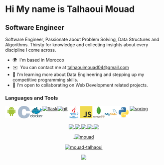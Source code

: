 Hi My name is Talhaoui Mouad
==============================               
Software Engineer 
---------------------

Software Engineer, Passionate about Problem Solving, Data Structures and Algorithms. Thirsty for knowledge and collecting insights about every discipline I come across.



* 🌍  I'm based in Morocco
* ✉️  You can contact me at [talhaouimouad04@gmail.com](mailto:talhaouimouad04@gmail.com)
* 🧠  I'm learning more about Data Engineering and stepping up my competitive programming skills.
* 🤝  I'm open to collaborating on Web Development related projects.
<!-- <img src ="https://github.com/mouad-talhaoui/mouad-talhaoui/blob/master/the_last_dinner_software.jfif">  -->
      
<h3 align="left">Languages and Tools</h3>
 <p align="left" style="display:flex;justify-content:between;"> <a href="https://developer.android.com" target="_blank" rel="noreferrer"> <img src="https://raw.githubusercontent.com/devicons/devicon/master/icons/android/android-original-wordmark.svg" alt="android" width="40" height="40"/> </a>  <a href="https://www.cprogramming.com/" target="_blank" rel="noreferrer"> <img src="https://raw.githubusercontent.com/devicons/devicon/master/icons/c/c-original.svg" alt="c" width="40" height="40"/> </a>   <a href="https://www.docker.com/" target="_blank" rel="noreferrer"> <img src="https://raw.githubusercontent.com/devicons/devicon/master/icons/docker/docker-original-wordmark.svg" alt="docker" width="40" height="40"/> </a>  <a href="https://flask.palletsprojects.com/" target="_blank" rel="noreferrer"> <img src="https://flask.palletsprojects.com/en/stable/_images/flask-horizontal.png" alt="flask" width="40" height="40"/> </a> <a href="https://git-scm.com/" target="_blank" rel="noreferrer"> <img src="https://www.vectorlogo.zone/logos/git-scm/git-scm-icon.svg" alt="git" width="40" height="40"/> </a>  <a href="https://www.java.com" target="_blank" rel="noreferrer"> <img src="https://raw.githubusercontent.com/devicons/devicon/master/icons/java/java-original.svg" alt="java" width="40" height="40"/> </a> <a href="https://developer.mozilla.org/en-US/docs/Web/JavaScript" target="_blank" rel="noreferrer"> <img src="https://raw.githubusercontent.com/devicons/devicon/master/icons/javascript/javascript-original.svg" alt="javascript" width="40" height="40"/> </a>  <a href="https://www.mongodb.com/" target="_blank" rel="noreferrer"> <img src="https://raw.githubusercontent.com/devicons/devicon/master/icons/mongodb/mongodb-original-wordmark.svg" alt="mongodb" width="40" height="40"/> </a>  <a href="https://www.mysql.com/" target="_blank" rel="noreferrer"> <img src="https://raw.githubusercontent.com/devicons/devicon/master/icons/mysql/mysql-original-wordmark.svg" alt="mysql" width="40" height="40"/> </a>  <a href="https://www.python.org" target="_blank" rel="noreferrer"> <img src="https://raw.githubusercontent.com/devicons/devicon/master/icons/python/python-original.svg" alt="python" width="40" height="40"/> </a>  <a href="https://spring.io/" target="_blank" rel="noreferrer"> <img src="https://www.vectorlogo.zone/logos/springio/springio-icon.svg" alt="spring" width="40" height="40"/> </a> </p> 

 <div align="center">
<a href="https://github.com/mouad-talhaoui">
<img align="center" src="http://github-profile-summary-cards.vercel.app/api/cards/stats?username=mouad-talhaoui&theme=2077" height="180em" />
<img align="center" src="http://github-profile-summary-cards.vercel.app/api/cards/most-commit-language?username=mouad-talhaoui&theme=2077" height="180em" />
<img align="center" src="http://github-profile-summary-cards.vercel.app/api/cards/repos-per-language?username=mouad-talhaoui&theme=2077" height="180em" />
<img align="center" src="http://github-profile-summary-cards.vercel.app/api/cards/productive-time?username=mouad-talhaoui&theme=2077" height="180em" />
<img align="center" src="http://github-profile-summary-cards.vercel.app/api/cards/profile-details?username=mouad-talhaoui&theme=2077" height="180em" />
</div>
<div align="center">
<p>&nbsp;<img align="center" src="https://github-readme-stats.vercel.app/api?username=mouad-talhaoui&show_icons=true&locale=en" alt="mouad" /></p>
</div>
<div align="center">
<p><img align="center" src="https://github-readme-streak-stats.herokuapp.com/?user=mouad-talhaoui&" alt="mouad-talhaoui" /></p>
</div>
<div align="center">
<p><a href="https://github.com/mouad-talhaoui/github-readme-stats"><img align="center" src="https://github-readme-stats.vercel.app/api/top-langs/?username=mouad-talhaoui&layout=compact&theme=buefy&hide_border=true" /></a> </p>
</div>

 
   
